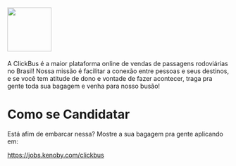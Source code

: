 # <img height="100" src="https://static.clickbus.com/live/ClickBus/logo-clickbus-purple.svg">

A ClickBus é a maior plataforma online de vendas de passagens rodoviárias no Brasil! Nossa missão é facilitar a conexão entre pessoas e seus destinos, e se você tem atitude de dono e vontade de fazer acontecer, traga pra gente toda sua bagagem e venha para nosso busão!

# Como se Candidatar

Está afim de embarcar nessa? Mostre a sua bagagem pra gente aplicando em: 

https://jobs.kenoby.com/clickbus
